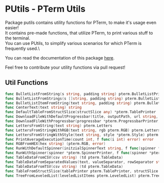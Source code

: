 # PUtils - PTerm Utils

Package putils contains utility functions for PTerm, to make it's usage even easier!\
It contains pre-made functions, that utilize PTerm, to print various stuff to the terminal.\
You can use PUtils, to simplify various scenarios for which PTerm is frequently used.\

You can read the documentation of this package [here](https://pkg.go.dev/github.com/pterm/pterm/putils#section-documentation).

Feel free to contribute your utility functions via pull request!

## Util Functions

```go
func BulletListFromString(s string, padding string) pterm.BulletListPrinter
func BulletListFromStrings(s []string, padding string) pterm.BulletListPrinter
func BulletListItemFromString(text string, padding string) pterm.BulletListItem
func CenterText(text string) string
func DefaultTableFromStructSlice(structSlice any) *pterm.TablePrinter
func DownloadFileWithDefaultProgressbar(title, outputPath, url string, mode os.FileMode) error
func DownloadFileWithProgressbar(progressbar *pterm.ProgressbarPrinter, outputPath, url string, mode os.FileMode) error
func LettersFromString(text string) pterm.Letters
func LettersFromStringWithRGB(text string, rgb pterm.RGB) pterm.Letters
func LettersFromStringWithStyle(text string, style *pterm.Style) pterm.Letters
func PrintAverageExecutionTime(count int, f func(i int) error) error
func RGBFromHEX(hex string) (pterm.RGB, error)
func RunWithDefaultSpinner(initzialSpinnerText string, f func(spinner *pterm.SpinnerPrinter) error) error
func RunWithSpinner(spinner *pterm.SpinnerPrinter, f func(spinner *pterm.SpinnerPrinter) error) error
func TableDataFromCSV(csv string) (td pterm.TableData)
func TableDataFromSeparatedValues(text, valueSeparator, rowSeparator string) (td pterm.TableData)
func TableDataFromTSV(csv string) (td pterm.TableData)
func TableFromStructSlice(tablePrinter pterm.TablePrinter, structSlice any) *pterm.TablePrinter
func TreeFromLeveledList(leveledListItems pterm.LeveledList) pterm.TreeNode
```
